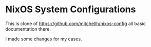 # NixOS System Configurations

This is clone of https://github.com/mitchellh/nixos-config all basic documentation there.

I made some changes for my cases.
